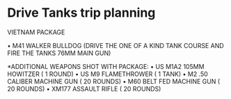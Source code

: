 # Drive Tanks trip planning

VIETNAM PACKAGE

• M41 WALKER BULLDOG
(DRIVE THE ONE OF A KIND TANK COURSE AND FIRE THE TANKS 76MM MAIN GUN)

*ADDITIONAL WEAPONS SHOT WITH PACKAGE:
• US M1A2 105MM HOWITZER ( 1 ROUND)
• US M9 FLAMETHROWER ( 1 TANK)
• M2 .50 CALIBER MACHINE GUN ( 20 ROUNDS)
• M60 BELT FED MACHINE GUN ( 20 ROUNDS)
• XM177 ASSAULT RIFLE ( 20 ROUNDS)
